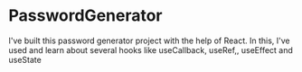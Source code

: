 # PasswordGenerator
I've built this password generator project with the help of React. In this, I've used and learn about several hooks like useCallback, useRef,, useEffect and useState
